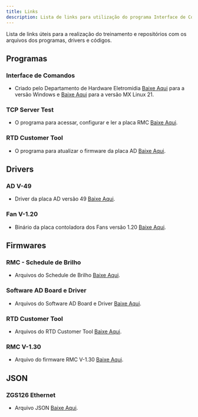 ```yaml
---
title: Links
description: Lista de links para utilização do programa Interface de Comandos Eletromidia
---
```


Lista de links úteis para a realização do treinamento e repositórios com os arquivos dos programas, drivers e códigos.

## Programas

### Interface de Comandos
- Criado pelo Departamento de Hardware Eletromidia [Baixe Aqui](https://drive.google.com/file/d/1lYajrG2uSZA0QcRHBQhZgZ_C5JkBDwJ_/view?usp=drive_link) para a versão Windows e [Baixe Aqui](#) para a versão MX Linux 21.

### TCP Server Test
- O programa para acessar, configurar e ler a placa RMC [Baixe Aqui](https://drive.google.com/file/d/1jiWvUKo4-vqySHiBluZJgpN4X_CW3gsp/view?usp=drive_link).

### RTD Customer Tool
- O programa para atualizar o firmware da placa AD [Baixe Aqui](https://drive.google.com/drive/folders/1G731JCWcYKL3zHtpRGDOoBdZKHaQoDM2?usp=drive_link).

## Drivers

### AD V-49
- Driver da placa AD versão 49 [Baixe Aqui](https://drive.google.com/file/d/1-cZyCihCaiUwK-0bc8ZlKRmDj0Tai6EB/view?usp=drive_link).

### Fan V-1.20
- Binário da placa contoladora dos Fans versão 1.20 [Baixe Aqui](https://drive.google.com/file/d/16UKcpfm5HLF-38s1IjK8fxzpA7fASouC/view?usp=drive_link).

## Firmwares

### RMC - Schedule de Brilho
- Arquivos do Schedule de Brilho [Baixe Aqui](https://drive.google.com/drive/folders/1o6KvNU6mq2aUJJmiKa34pw9K17uR0dFl?usp=drive_link).

### Software AD Board e Driver
- Arquivos do Software AD Board e Driver [Baixe Aqui](https://drive.google.com/drive/folders/1BPQBd0VUpNbndtWq1wBrJSynjWqd4FkU?usp=drive_link).

### RTD Customer Tool
- Arquivos do RTD Customer Tool [Baixe Aqui](https://drive.google.com/drive/folders/1G731JCWcYKL3zHtpRGDOoBdZKHaQoDM2?usp=drive_link).


### RMC V-1.30
- Arquivo do firmware RMC V-1.30 [Baixe Aqui](https://drive.google.com/drive/folders/1aSIM5SkNw2XFQyDY34FqCN9aPBG8erE3?usp=drive_link).

## JSON

### ZGS126 Ethernet 
- Arquivo JSON [Baixe Aqui](https://drive.google.com/file/d/17CuiAM5AaTIgh75srpR2j4Uxf9ir4ocM/view?usp=drive_link).